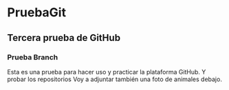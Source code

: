 # PruebaGit
## Tercera prueba de GitHub ##
### Prueba Branch ###
Esta es una prueba para hacer uso y practicar la plataforma GitHub.
Y probar los repositorios 
Voy a adjuntar también una foto de animales debajo.
